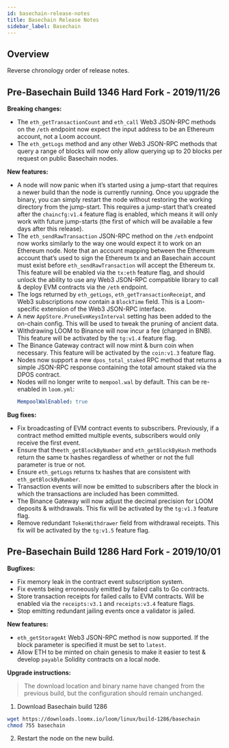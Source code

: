 ```yaml
---
id: basechain-release-notes
title: Basechain Release Notes
sidebar_label: Basechain
---
```


## Overview

Reverse chronology order of release notes.

## Pre-Basechain Build 1346 Hard Fork - 2019/11/26

**Breaking changes:**
- The `eth_getTransactionCount` and `eth_call` Web3 JSON-RPC methods on the `/eth` endpoint now expect
  the input address to be an Ethereum account, not a Loom account.
- The `eth_getLogs` method and any other Web3 JSON-RPC methods that query a range of blocks will now
  only allow querying up to 20 blocks per request on public Basechain nodes.

**New features:**
- A node will now panic when it’s started using a jump-start that requires a newer build than the
  node is currently running. Once you upgrade the binary, you can simply restart the node without
  restoring the working directory from the jump-start. This requires a jump-start that’s created
  after the `chaincfg:v1.4` feature flag is enabled, which means it will only work with future
  jump-starts (the first of which will be available a few days after this release).
- The `eth_sendRawTransaction` JSON-RPC method on the `/eth` endpoint now works similarly to the way
  one would expect it to work on an Ethereum node. Note that an account mapping between the Ethereum
  account that’s used to sign the Ethereum tx and an Basechain account must exist before `eth_sendRawTransaction`
  will accept the Ethereum tx. This feature will be enabled via the `tx:eth` feature flag, and should
  unlock the ability to use any Web3 JSON-RPC compatible library to call & deploy EVM contracts via
  the `/eth` endpoint.
- The logs returned by `eth_getLogs`, `eth_getTransactionReceipt`, and Web3 subscriptions now contain
  a `BlockTime` field. This is a Loom-specific extension of the Web3 JSON-RPC interface.
- A new `AppStore.PruneEvmKeysInterval` setting has been added to the on-chain config. This will be
  used to tweak the pruning of ancient data.
- Withdrawing LOOM to Binance will now incur a fee (charged in BNB). This feature will be activated
  by the `tg:v1.4` feature flag.
- The Binance Gateway contract will now mint & burn coin when necessary. This feature will be
  activated by the `coin:v1.3` feature flag.
- Nodes now support a new `dpos_total_staked` RPC method that returns a simple JSON-RPC response
  containing the total amount staked via the DPOS contract.
- Nodes will no longer write to `mempool.wal` by default. This can be re-enabled in `loom.yml`:
  ```yaml
  MempoolWalEnabled: true
  ```

**Bug fixes:**
- Fix broadcasting of EVM contract events to subscribers. Previously, if a contract method emitted
  multiple events, subscribers would only receive the first event.
- Ensure that the`eth_getBlockByNumber` and `eth_getBlockByHash` methods return the same tx hashes
  regardless of whether or not the full parameter is true or not.
- Ensure `eth_getLogs` returns tx hashes that are consistent with `eth_getBlockByNumber`.
- Transaction events will now be emitted to subscribers after the block in which the transactions
  are included has been committed.
- The Binance Gateway will now adjust the decimal precision for LOOM deposits & withdrawals.
  This fix will be activated by the `tg:v1.3` feature flag.
- Remove redundant `TokenWithdrawer` field from withdrawal receipts. This fix will be activated by
  the `tg:v1.5` feature flag.

## Pre-Basechain Build 1286 Hard Fork - 2019/10/01

**Bugfixes:**

* Fix memory leak in the contract event subscription system.
* Fix events being erroneously emitted by failed calls to Go contracts.
* Store transaction receipts for failed calls to EVM contracts. Will be enabled via the `receipts:v3.1` and `receipts:v3.4` feature flags.
* Stop emitting redundant jailing events once a validator is jailed.

**New features:**

* `eth_getStorageAt` Web3 JSON-RPC method is now supported. If the block parameter is specified it must be set to `latest`.
* Allow ETH to be minted on chain genesis to make it easier to test & develop `payable` Solidity contracts on a local node.

**Upgrade instructions:**

> The download location and binary name have changed from the previous build, but the configuration should remain unchanged.

1) Download Basechain build 1286

```bash
wget https://downloads.loomx.io/loom/linux/build-1286/basechain
chmod 755 basechain
```

2) Restart the node on the new build.
